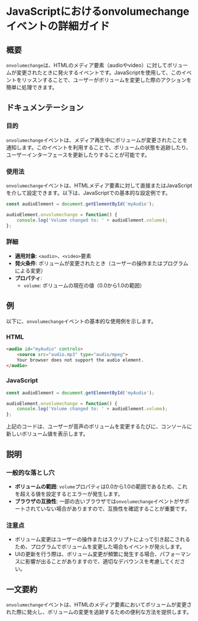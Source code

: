 <!--
Meta Description: # JavaScriptにおけるonvolumechangeイベントの詳細ガイド ## 概要 `onvolumechange`は、HTMLのメディア要素（audioやvideo）に対してボリュームが変更されたときに発火するイベントです。JavaScriptを使用して、このイベントをリッスンすることで...
Meta Keywords: onvolumechange, audioelement, volume, audio, イベントは
-->

# JavaScriptにおけるonvolumechangeイベントの詳細ガイド

## 概要
`onvolumechange`は、HTMLのメディア要素（audioやvideo）に対してボリュームが変更されたときに発火するイベントです。JavaScriptを使用して、このイベントをリッスンすることで、ユーザーがボリュームを変更した際のアクションを簡単に処理できます。

## ドキュメンテーション
### 目的
`onvolumechange`イベントは、メディア再生中にボリュームが変更されたことを通知します。このイベントを利用することで、ボリュームの状態を追跡したり、ユーザーインターフェースを更新したりすることが可能です。

### 使用法
`onvolumechange`イベントは、HTMLメディア要素に対して直接またはJavaScriptを介して設定できます。以下は、JavaScriptでの基本的な設定例です。

```javascript
const audioElement = document.getElementById('myAudio');

audioElement.onvolumechange = function() {
    console.log('Volume changed to: ' + audioElement.volume);
};
```

### 詳細
- **適用対象**: `<audio>`、`<video>`要素
- **発火条件**: ボリュームが変更されたとき（ユーザーの操作またはプログラムによる変更）
- **プロパティ**:
  - `volume`: ボリュームの現在の値（0.0から1.0の範囲）

## 例
以下に、`onvolumechange`イベントの基本的な使用例を示します。

### HTML
```html
<audio id="myAudio" controls>
    <source src="audio.mp3" type="audio/mpeg">
    Your browser does not support the audio element.
</audio>
```

### JavaScript
```javascript
const audioElement = document.getElementById('myAudio');

audioElement.onvolumechange = function() {
    console.log('Volume changed to: ' + audioElement.volume);
};
```

上記のコードは、ユーザーが音声のボリュームを変更するたびに、コンソールに新しいボリューム値を表示します。

## 説明
### 一般的な落とし穴
- **ボリュームの範囲**: `volume`プロパティは0.0から1.0の範囲であるため、これを超える値を設定するとエラーが発生します。
- **ブラウザの互換性**: 一部の古いブラウザでは`onvolumechange`イベントがサポートされていない場合がありますので、互換性を確認することが重要です。

### 注意点
- ボリューム変更はユーザーの操作またはスクリプトによって引き起こされるため、プログラムでボリュームを変更した場合もイベントが発火します。
- UIの更新を行う際は、ボリューム変更が頻繁に発生する場合、パフォーマンスに影響が出ることがありますので、適切なデバウンスを考慮してください。

## 一文要約
`onvolumechange`イベントは、HTMLのメディア要素においてボリュームが変更された際に発火し、ボリュームの変更を追跡するための便利な方法を提供します。